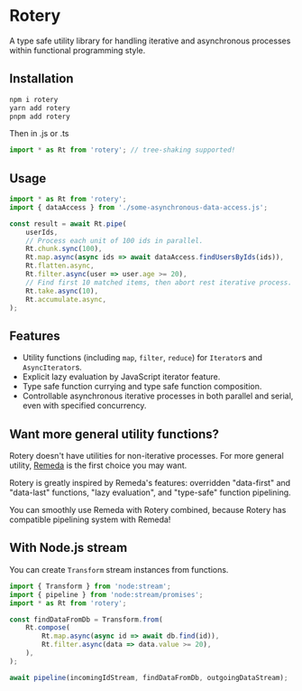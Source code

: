 # Rotery

A type safe utility library for handling iterative and asynchronous processes within functional programming style.

## Installation

```bash
npm i rotery
yarn add rotery
pnpm add rotery
```

Then in .js or .ts

```ts
import * as Rt from 'rotery'; // tree-shaking supported!
```

## Usage

```ts
import * as Rt from 'rotery';
import { dataAccess } from './some-asynchronous-data-access.js';

const result = await Rt.pipe(
    userIds,
    // Process each unit of 100 ids in parallel.
    Rt.chunk.sync(100),
    Rt.map.async(async ids => await dataAccess.findUsersByIds(ids)),
    Rt.flatten.async,
    Rt.filter.async(user => user.age >= 20),
    // Find first 10 matched items, then abort rest iterative process.
    Rt.take.async(10),
    Rt.accumulate.async,
);
```

## Features

-   Utility functions (including `map`, `filter`, `reduce`) for `Iterator`s and `AsyncIterator`s.
-   Explicit lazy evaluation by JavaScript iterator feature.
-   Type safe function currying and type safe function composition.
-   Controllable asynchronous iterative processes in both parallel and serial, even with specified concurrency.

## Want more general utility functions?

Rotery doesn't have utilities for non-iterative processes. For more general utility, [Remeda](https://remedajs.com/) is the first choice you may want.

Rotery is greatly inspired by Remeda's features: overridden "data-first" and "data-last" functions, "lazy evaluation", and "type-safe" function pipelining.

You can smoothly use Remeda with Rotery combined, because Rotery has compatible pipelining system with Remeda!

## With Node.js stream

You can create `Transform` stream instances from functions.

```ts
import { Transform } from 'node:stream';
import { pipeline } from 'node:stream/promises';
import * as Rt from 'rotery';

const findDataFromDb = Transform.from(
    Rt.compose(
        Rt.map.async(async id => await db.find(id)),
        Rt.filter.async(data => data.value >= 20),
    ),
);

await pipeline(incomingIdStream, findDataFromDb, outgoingDataStream);
```
